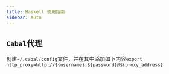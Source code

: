 ```yaml
---
title: Haskell 使用指南
sidebar: auto
---
```


## `Cabal`代理

创建`~/.cabal/config`文件，并在其中添加如下内容`export http_proxy=http://${username}:${password}@${proxy_address}`
